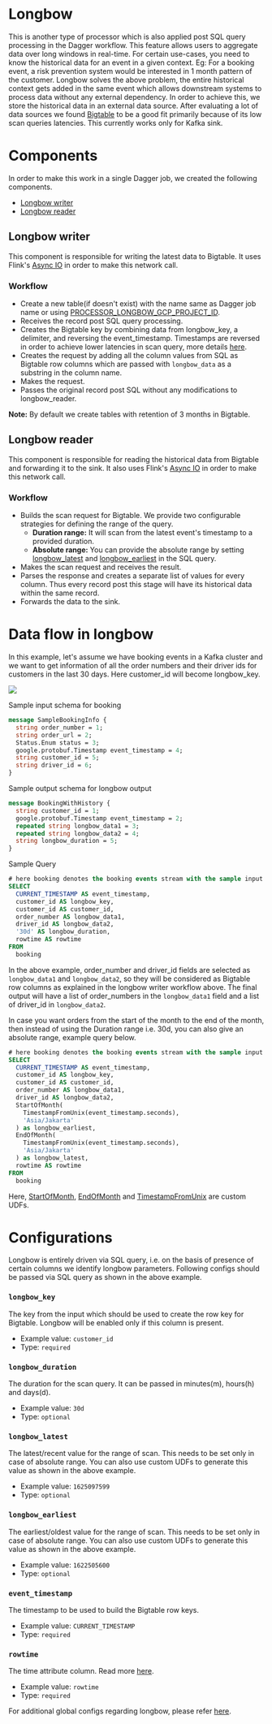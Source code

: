 # Longbow

This is another type of processor which is also applied post SQL query processing in the Dagger workflow. This feature allows users to aggregate data over long windows in real-time. For certain use-cases, you need to know the historical data for an event in a given context. Eg: For a booking event, a risk prevention system would be interested in 1 month pattern of the customer.
Longbow solves the above problem, the entire historical context gets added in the same event which allows downstream systems to process data without any external dependency. In order to achieve this, we store the historical data in an external data source. After evaluating a lot of data sources we found [Bigtable](https://cloud.google.com/bigtable) to be a good fit primarily because of its low scan queries latencies. This currently works only for Kafka sink.

# Components

In order to make this work in a single Dagger job, we created the following components.

- [Longbow writer](longbow.md#longbow-writer)
- [Longbow reader](longbow.md#longbow-reader)

## Longbow writer

This component is responsible for writing the latest data to Bigtable. It uses Flink's [Async IO](https://ci.apache.org/projects/flink/flink-docs-release-1.9/dev/stream/operators/asyncio.html) in order to make this network call.

### Workflow

- Create a new table(if doesn't exist) with the name same as Dagger job name or using [PROCESSOR_LONGBOW_GCP_PROJECT_ID](../reference/configuration.md#processor_longbow_gcp_project_id).
- Receives the record post SQL query processing.
- Creates the Bigtable key by combining data from longbow_key, a delimiter, and reversing the event_timestamp. Timestamps are reversed in order to achieve lower latencies in scan query, more details [here](https://cloud.google.com/bigtable/docs/schema-design#time-based).
- Creates the request by adding all the column values from SQL as Bigtable row columns which are passed with `longbow_data` as a substring in the column name.
- Makes the request.
- Passes the original record post SQL without any modifications to longbow_reader.

**Note:** By default we create tables with retention of 3 months in Bigtable.

## Longbow reader

This component is responsible for reading the historical data from Bigtable and forwarding it to the sink. It also uses Flink's [Async IO](https://ci.apache.org/projects/flink/flink-docs-release-1.9/dev/stream/operators/asyncio.html) in order to make this network call.

### Workflow

- Builds the scan request for Bigtable. We provide two configurable strategies for defining the range of the query.
  - **Duration range:** It will scan from the latest event's timestamp to a provided duration.
  - **Absolute range:** You can provide the absolute range by setting [longbow_latest](longbow.md#longbow_latest) and [longbow_earliest](longbow.md#longbow_earliest) in the SQL query.
- Makes the scan request and receives the result.
- Parses the response and creates a separate list of values for every column. Thus every record post this stage will have its historical data within the same record.
- Forwards the data to the sink.

# Data flow in longbow

In this example, let's assume we have booking events in a Kafka cluster and we want to get information of all the order numbers and their driver ids for customers in the last 30 days. Here customer_id will become longbow_key.

![](/img/longbow.png)

Sample input schema for booking

```protobuf
message SampleBookingInfo {
  string order_number = 1;
  string order_url = 2;
  Status.Enum status = 3;
  google.protobuf.Timestamp event_timestamp = 4;
  string customer_id = 5;
  string driver_id = 6;
}
```

Sample output schema for longbow output

```protobuf
message BookingWithHistory {
  string customer_id = 1;
  google.protobuf.Timestamp event_timestamp = 2;
  repeated string longbow_data1 = 3;
  repeated string longbow_data2 = 4;
  string longbow_duration = 5;
}
```

Sample Query

```SQL
# here booking denotes the booking events stream with the sample input schema
SELECT
  CURRENT_TIMESTAMP AS event_timestamp,
  customer_id AS longbow_key,
  customer_id AS customer_id,
  order_number AS longbow_data1,
  driver_id AS longbow_data2,
  '30d' AS longbow_duration,
  rowtime AS rowtime
FROM
  booking
```

In the above example, order_number and driver_id fields are selected as `longbow_data1` and `longbow_data2`, so they will be considered as Bigtable row columns as explained in the longbow writer workflow above. The final output will have a list of order_numbers in the `longbow_data1` field and a list of driver_id in `longbow_data2`.

In case you want orders from the start of the month to the end of the month, then instead of using the Duration range i.e. 30d, you can also give an absolute range, example query below.

```SQL
# here booking denotes the booking events stream with the sample input schema
SELECT
  CURRENT_TIMESTAMP AS event_timestamp,
  customer_id AS longbow_key,
  customer_id AS customer_id,
  order_number AS longbow_data1,
  driver_id AS longbow_data2,
  StartOfMonth(
    TimestampFromUnix(event_timestamp.seconds),
    'Asia/Jakarta'
  ) as longbow_earliest,
  EndOfMonth(
    TimestampFromUnix(event_timestamp.seconds),
    'Asia/Jakarta'
  ) as longbow_latest,
  rowtime AS rowtime
FROM
  booking
```

Here, [StartOfMonth](../reference/udfs.md#startofmonth), [EndOfMonth](../reference/udfs.md#endofmonth) and [TimestampFromUnix](../reference//udfs.md#timestampfromunix) are custom UDFs.

# Configurations

Longbow is entirely driven via SQL query, i.e. on the basis of presence of certain columns we identify longbow parameters. Following configs should be passed via SQL query as shown in the above example.

### `longbow_key`

The key from the input which should be used to create the row key for Bigtable. Longbow will be enabled only if this column is present.

- Example value: `customer_id`
- Type: `required`

### `longbow_duration`

The duration for the scan query. It can be passed in minutes(m), hours(h) and days(d).

- Example value: `30d`
- Type: `optional`

### `longbow_latest`

The latest/recent value for the range of scan. This needs to be set only in case of absolute range. You can also use custom UDFs to generate this value as shown in the above example.

- Example value: `1625097599`
- Type: `optional`

### `longbow_earliest`

The earliest/oldest value for the range of scan. This needs to be set only in case of absolute range. You can also use custom UDFs to generate this value as shown in the above example.

- Example value: `1622505600`
- Type: `optional`

### `event_timestamp`

The timestamp to be used to build the Bigtable row keys.

- Example value: `CURRENT_TIMESTAMP`
- Type: `required`

### `rowtime`

The time attribute column. Read more [here](../concepts/basics.md#rowtime).

- Example value: `rowtime`
- Type: `required`

For additional global configs regarding longbow, please refer [here](../reference/configuration.md#longbow).

